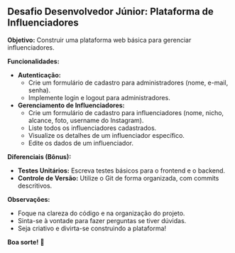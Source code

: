 ## Desafio Desenvolvedor Júnior: Plataforma de Influenciadores

**Objetivo:** Construir uma plataforma web básica para gerenciar influenciadores.

**Funcionalidades:**

* **Autenticação:**
    * Crie um formulário de cadastro para administradores (nome, e-mail, senha).
    * Implemente login e logout para administradores.
* **Gerenciamento de Influenciadores:**
    * Crie um formulário de cadastro para influenciadores (nome, nicho, alcance, foto, username do Instagram).
    * Liste todos os influenciadores cadastrados.
    * Visualize os detalhes de um influenciador específico.
    * Edite os dados de um influenciador.

**Diferenciais (Bônus):**

* **Testes Unitários:** Escreva testes básicos para o frontend e o backend.
* **Controle de Versão:** Utilize o Git de forma organizada, com commits descritivos.

**Observações:**

* Foque na clareza do código e na organização do projeto.
* Sinta-se à vontade para fazer perguntas se tiver dúvidas.
* Seja criativo e divirta-se construindo a plataforma!

**Boa sorte!** 🚀 
